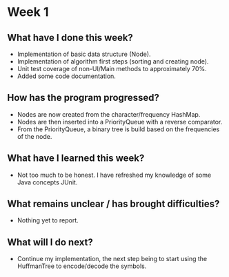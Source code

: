 # Week 1

## What have I done this week?
- Implementation of basic data structure (Node).
- Implementation of algorithm first steps (sorting and creating node).
- Unit test coverage of non-UI/Main methods to approximately 70%.
- Added some code documentation.

## How has the program progressed?
- Nodes are now created from the character/frequency HashMap.
- Nodes are then inserted into a PriorityQueue with a reverse comparator.
- From the PriorityQueue, a binary tree is build based on the frequencies of the node.

## What have I learned this week?
- Not too much to be honest. I have refreshed my knowledge of some Java concepts
JUnit.

## What remains unclear / has brought difficulties?
- Nothing yet to report.

## What will I do next?
- Continue my implementation, the next step being to start using the HuffmanTree
to encode/decode the symbols.
